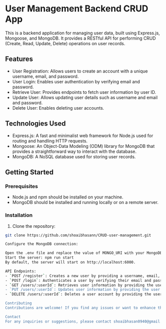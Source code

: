 # User Management Backend CRUD App

This is a backend application for managing user data, built using Express.js, Mongoose, and MongoDB. It provides a RESTful API for performing CRUD (Create, Read, Update, Delete) operations on user records.

## Features

- User Registration: Allows users to create an account with a unique username, email, and password.
- User Login: Enables user authentication by verifying email and password.
- Retrieve User: Provides endpoints to fetch user information by user ID.
- Update User: Allows updating user details such as username and email and password.
- Delete User: Enables deleting user accounts.

## Technologies Used

- Express.js: A fast and minimalist web framework for Node.js used for routing and handling HTTP requests.
- Mongoose: An Object-Data Modeling (ODM) library for MongoDB that provides a straightforward way to interact with the database.
- MongoDB: A NoSQL database used for storing user records.

## Getting Started

### Prerequisites

- Node.js and npm should be installed on your machine.
- MongoDB should be installed and running locally or on a remote server.
 
### Installation

1. Clone the repository:

```bash
git clone https://github.com/shoaibhasann/CRUD-user-management.git

Configure the MongoDB connection:

Open the .env file and replace the value of MONGO_URI with your MongoDB connection string.
Start the server: npm run start
By default, the server will start on http://localhost:6000.

API Endpoints:
- `POST /register`: Creates a new user by providing a username, email, and password.
- `POST /login`: Authenticates a user by verifying their email and password.
- `GET /users/:userId`: Retrieves user information by providing the user's ID.
- `PUT /users/:userId`: Updates user information by providing the user's ID and new data.
- `DELETE /users/:userId`: Deletes a user account by providing the user's ID.

Contributing
Contributions are welcome! If you find any issues or want to enhance the project, feel free to open a pull request.

Contact
For any inquiries or suggestions, please contact shoaibhasan0940@gmail.com.

